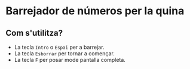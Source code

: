 # Barrejador de números per la quina

## Com s'utilitza?

* La tecla `Intro` o `Espai` per a barrejar.
* La tecla `Esborrar` per tornar a començar. 
* La tecla `F` per posar mode pantalla completa. 

